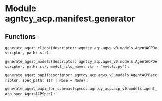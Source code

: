 Module agntcy_acp.manifest.generator
====================================

Functions
---------

`generate_agent_client(descriptor: agntcy_acp.agws_v0.models.AgentACPDescriptor, path: str)`
:   

`generate_agent_models(descriptor: agntcy_acp.agws_v0.models.AgentACPDescriptor, path: str, model_file_name: str = 'models.py')`
:   

`generate_agent_oapi(descriptor: agntcy_acp.agws_v0.models.AgentACPDescriptor, spec_path: str | None = None)`
:   

`generate_agent_oapi_for_schemas(specs: agntcy_acp.acp_v0.models.agent_acp_spec.AgentACPSpec)`
:
